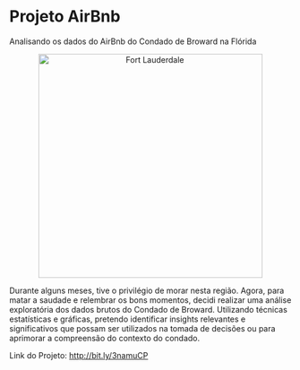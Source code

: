 # Projeto AirBnb
Analisando os dados do AirBnb do Condado de Broward na Flórida

</p><p align="center">
<img src="https://assets.simpleviewinc.com/simpleview/image/upload/c_fill,f_jpg,h_360,q_65,w_640/v1/clients/ftlauderdale-redesign/hero_image_6a77df22-2c1a-4393-b5ff-b1a11efeab92.jpg" alt="Fort Lauderdale"height=400px>
</p>

Durante alguns meses, tive o privilégio de morar nesta região. Agora, para matar a saudade e relembrar os bons momentos, decidi realizar uma análise exploratória dos dados brutos do Condado de Broward. Utilizando técnicas estatísticas e gráficas, pretendo identificar insights relevantes e significativos que possam ser utilizados na tomada de decisões ou para aprimorar a compreensão do contexto do condado.

Link do Projeto: http://bit.ly/3namuCP




